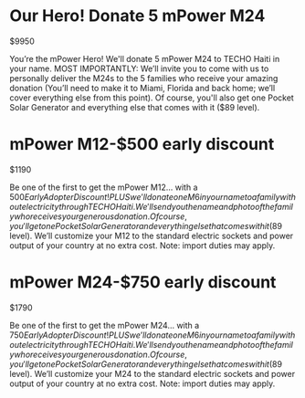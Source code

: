 # Our Hero! Donate 5 mPower M24

$9950

You’re the mPower Hero! We'll donate 5 mPower M24 to TECHO Haiti in your name. MOST IMPORTANTLY: We’ll invite you to come with us to personally deliver the M24s to the 5 families who receive your amazing donation (You’ll need to make it to Miami, Florida and back home; we’ll cover everything else from this point). Of course, you'll also get one Pocket Solar Generator and everything else that comes with it ($89 level).


# mPower M12-$500 early discount

$1190

Be one of the first to get the mPower M12... with a $500 Early Adopter Discount! PLUS we’ll donate one M6 in your name to a family without electricity through TECHO Haiti. We'll send you the name and photo of the family who receives your generous donation. Of course, you'll get one Pocket Solar Generator and everything else that comes with it ($89 level). We’ll customize your M12 to the standard electric sockets and power output of your country at no extra cost. Note: import duties may apply.


# mPower M24-$750 early discount

$1790

Be one of the first to get the mPower M24... with a $750 Early Adopter Discount! PLUS we’ll donate one M6 in your name to a family without electricity through TECHO Haiti. We'll send you the name and photo of the family who receives your generous donation. Of course, you'll get one Pocket Solar Generator and everything else that comes with it ($89 level). We’ll customize your M24 to the standard electric sockets and power output of your country at no extra cost. Note: import duties may apply.
